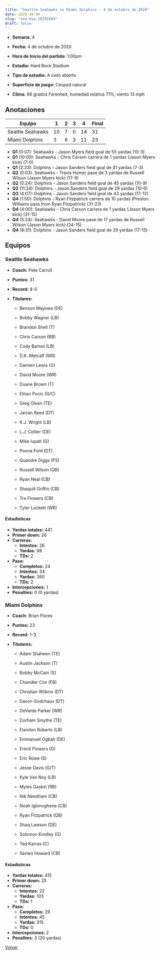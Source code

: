 ```yaml
---
title: "Seattle Seahawks vs Miami Dolphins - 4 de octubre de 2020"
date: 2020-10-04
slug: "sea-mia-20201004"
draft: false
---
```


* **Semana:** 4
* **Fecha:** 4 de octubre de 2020

* **Hora de Inicio del partido:** 1:00pm
* **Estadio:** Hard Rock Stadium
* **Tipo de estadio:** A cielo abierto
* **Superficie de juego:** Césped natural
* **Clima:** 86 grados Farenheit, humedad relativa 71%, viento 13 mph





## Anotaciones
| Equipo | 1 | 2 | 3 | 4 | Final |
|--------|---|---|---|---|-------|
| Seattle Seahawks  | 10 | 7 | 0 | 14  | 31 |
| Miami Dolphins  | 3 | 6 | 3 | 11  | 23 |
* **Q1** (0:07): Seahawks - Jason Myers field goal de 55 yardas (10-3)
* **Q1** (10:00): Seahawks - Chris Carson carrera de 1 yardas (Jason Myers kick) (7-0)
* **Q1** (2:33): Dolphins - Jason Sanders field goal de 41 yardas (7-3)
* **Q2** (0:03): Seahawks - Travis Homer pase de 3 yardas de Russell Wilson (Jason Myers kick) (17-9)
* **Q2** (0:24): Dolphins - Jason Sanders field goal de 45 yardas (10-9)
* **Q2** (11:24): Dolphins - Jason Sanders field goal de 29 yardas (10-6)
* **Q3** (4:07): Dolphins - Jason Sanders field goal de 43 yardas (17-12)
* **Q4** (1:50): Dolphins - Ryan Fitzpatrick carrera de 10 yardas (Preston Williams pass from Ryan Fitzpatrick) (31-23)
* **Q4** (4:00): Seahawks - Chris Carson carrera de 1 yardas (Jason Myers kick) (31-15)
* **Q4** (5:24): Seahawks - David Moore pase de 17 yardas de Russell Wilson (Jason Myers kick) (24-15)
* **Q4** (8:31): Dolphins - Jason Sanders field goal de 29 yardas (17-15)


## Equipos


### Seattle Seahawks
* **Coach:** Pete Carroll
* **Puntos:** 31
* **Record:** 4-0
* **Titulares:** 

  * Benson Mayowa (DE) 

  * Bobby Wagner (LB) 

  * Brandon Shell (T) 

  * Chris Carson (RB) 

  * Cody Barton (LB) 

  * D.K. Metcalf (WR) 

  * Damien Lewis (G) 

  * David Moore (WR) 

  * Duane Brown (T) 

  * Ethan Pocic (G/C) 

  * Greg Olsen (TE) 

  * Jarran Reed (DT) 

  * K.J. Wright (LB) 

  * L.J. Collier (DE) 

  * Mike Iupati (G) 

  * Poona Ford (DT) 

  * Quandre Diggs (FS) 

  * Russell Wilson (QB) 

  * Ryan Neal (CB) 

  * Shaquill Griffin (CB) 

  * Tre Flowers (CB) 

  * Tyler Lockett (WR) 

#### Estadísticas
* **Yardas totales:** 441
* **Primer down:** 26
* **Carreras:**
  * **Intentos:** 26
  * **Yardas:** 98
  * **TDs:** 2
* **Pase:**
  * **Completos:** 24
  * **Intentos:** 34
  * **Yardas:** 360
  * **TDs:** 2
* **Intercepciones:** 1
* **Penalties:** 0 (0 yardas)

### Miami Dolphins
* **Coach:** Brian Flores
* **Puntos:** 23
* **Record:** 1-3
* **Titulares:** 

  * Adam Shaheen (TE) 

  * Austin Jackson (T) 

  * Bobby McCain (S) 

  * Chandler Cox (FB) 

  * Christian Wilkins (DT) 

  * Davon Godchaux (DT) 

  * DeVante Parker (WR) 

  * Durham Smythe (TE) 

  * Elandon Roberts (LB) 

  * Emmanuel Ogbah (DE) 

  * Ereck Flowers (G) 

  * Eric Rowe (S) 

  * Jesse Davis (G/T) 

  * Kyle Van Noy (LB) 

  * Myles Gaskin (RB) 

  * Nik Needham (CB) 

  * Noah Igbinoghene (CB) 

  * Ryan Fitzpatrick (QB) 

  * Shaq Lawson (DE) 

  * Solomon Kindley (G) 

  * Ted Karras (C) 

  * Xavien Howard (CB) 

#### Estadísticas
* **Yardas totales:** 415
* **Primer down:** 25
* **Carreras:**
  * **Intentos:** 22
  * **Yardas:** 103
  * **TDs:** 1
* **Pase:**
  * **Completos:** 29
  * **Intentos:** 45
  * **Yardas:** 315
  * **TDs:** 0
* **Intercepciones:** 2
* **Penalties:** 3 (20 yardas)


[Volver](/historia/2020)
